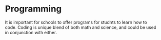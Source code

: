 # Programming

It is important for schools to offer programs for studnts to learn how to code. Coding is unique blend of both math and science, and could be used in conjunction with either.


